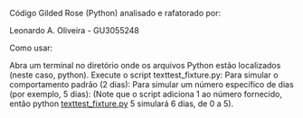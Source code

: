 Código Gilded Rose (Python) analisado e rafatorado por: 

Leonardo A. Oliveira - GU3055248

Como usar:

Abra um terminal no diretório onde os arquivos Python estão localizados (neste caso, python).
Execute o script texttest_fixture.py:
Para simular o comportamento padrão (2 dias):
Para simular um número específico de dias (por exemplo, 5 dias):
(Note que o script adiciona 1 ao número fornecido, então python [texttest_fixture.py](http://_vscodecontentref_/11) 5 simulará 6 dias, de 0 a 5).